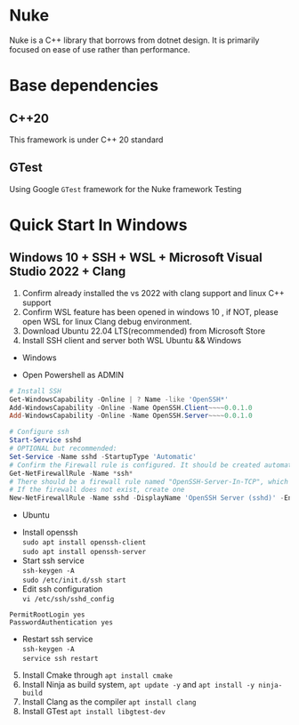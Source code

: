 # Nuke
Nuke is a C++ library that borrows from dotnet design.
It is primarily focused on ease of use rather than performance.

# Base dependencies
## C++20
This framework is under C++ 20 standard
## GTest
Using Google `GTest` framework for the Nuke framework Testing


# Quick Start In Windows
## Windows 10 + SSH + WSL + Microsoft Visual Studio 2022 + Clang
1. Confirm already installed the vs 2022 with clang support and linux C++ support
2. Confirm WSL feature has been opened in windows 10 , if NOT, please open WSL for linux Clang debug environment.
3. Download Ubuntu 22.04 LTS(recommended) from Microsoft Store
4. Install SSH client and server  both WSL Ubuntu && Windows  
- Windows  
* Open Powershell as ADMIN  
```powershell
# Install SSH
Get-WindowsCapability -Online | ? Name -like 'OpenSSH*'
Add-WindowsCapability -Online -Name OpenSSH.Client~~~~0.0.1.0
Add-WindowsCapability -Online -Name OpenSSH.Server~~~~0.0.1.0

# Configure ssh
Start-Service sshd
# OPTIONAL but recommended:
Set-Service -Name sshd -StartupType 'Automatic'
# Confirm the Firewall rule is configured. It should be created automatically by setup. 
Get-NetFirewallRule -Name *ssh*
# There should be a firewall rule named "OpenSSH-Server-In-TCP", which should be enabled
# If the firewall does not exist, create one
New-NetFirewallRule -Name sshd -DisplayName 'OpenSSH Server (sshd)' -Enabled True -Direction Inbound -Protocol TCP -Action Allow -LocalPort 22
```
- Ubuntu  
* Install openssh  
``sudo apt install openssh-client``  
``sudo apt install openssh-server``
* Start ssh service  
``ssh-keygen -A``   
``sudo /etc/init.d/ssh start``
* Edit ssh configuration  
``vi /etc/ssh/sshd_config``  
```
PermitRootLogin yes
PasswordAuthentication yes
``` 
* Restart ssh service  
``ssh-keygen -A``  
``service ssh restart``  

5. Install Cmake through ``apt install cmake``
6. Install Ninja as build system, ``apt update -y``  and ``apt install -y ninja-build``  
7. Install Clang as the compiler ``apt install clang``   
8. Install GTest ``apt install libgtest-dev``